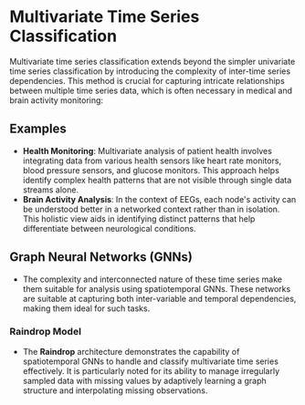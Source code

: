 # Multivariate Time Series Classification

Multivariate time series classification extends beyond the simpler univariate time series classification by introducing the complexity of inter-time series dependencies. This method is crucial for capturing intricate relationships between multiple time series data, which is often necessary in medical and brain activity monitoring:

## Examples

- **Health Monitoring**: Multivariate analysis of patient health involves integrating data from various health sensors like heart rate monitors, blood pressure sensors, and glucose monitors. This approach helps identify complex health patterns that are not visible through single data streams alone.
- **Brain Activity Analysis**: In the context of EEGs, each node's activity can be understood better in a networked context rather than in isolation. This holistic view aids in identifying distinct patterns that help differentiate between neurological conditions.

## Graph Neural Networks (GNNs)

- The complexity and interconnected nature of these time series make them suitable for analysis using spatiotemporal GNNs. These networks are suitable at capturing both inter-variable and temporal dependencies, making them ideal for such tasks.

### Raindrop Model

- The **Raindrop** architecture demonstrates the capability of spatiotemporal GNNs to handle and classify multivariate time series effectively. It is particularly noted for its ability to manage irregularly sampled data with missing values by adaptively learning a graph structure and interpolating missing observations.
